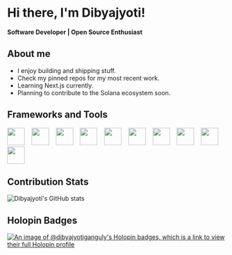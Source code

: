 # Hi there, I'm Dibyajyoti!
**Software Developer | Open Source Enthusiast**

## About me

- I enjoy building and shipping stuff.
- Check my pinned repos for my most recent work.
- Learning Next.js currently.
- Planning to contribute to the Solana ecosystem soon. 
  
## Frameworks and Tools

  <img src="https://cdn.jsdelivr.net/gh/devicons/devicon@latest/icons/javascript/javascript-original.svg" width="40" height="40"></img>&nbsp;&nbsp;&nbsp;
  <img src="https://cdn.jsdelivr.net/gh/devicons/devicon@latest/icons/react/react-original.svg" width="40" height="40"></img>&nbsp;&nbsp;&nbsp;
  <img src="https://cdn.jsdelivr.net/gh/devicons/devicon@latest/icons/redux/redux-original.svg" width="40" height="40"></img>&nbsp;&nbsp;&nbsp;
  <img src="https://cdn.jsdelivr.net/gh/devicons/devicon@latest/icons/vitejs/vitejs-original.svg" width="40" height="40"></img>&nbsp;&nbsp;&nbsp;
  <img src="https://cdn.jsdelivr.net/gh/devicons/devicon@latest/icons/tailwindcss/tailwindcss-original.svg" width="40" height="40"></img>&nbsp;&nbsp;&nbsp;
  <img src="https://cdn.jsdelivr.net/gh/devicons/devicon@latest/icons/typescript/typescript-original.svg" width="40" height="40"></img>&nbsp;&nbsp;&nbsp;
  <img src="https://cdn.jsdelivr.net/gh/devicons/devicon@latest/icons/nodejs/nodejs-plain-wordmark.svg" width="40" height="40"></img>&nbsp;&nbsp;&nbsp;
  <img src="https://cdn.jsdelivr.net/gh/devicons/devicon@latest/icons/mongodb/mongodb-plain-wordmark.svg" width="40" height="40"></img>&nbsp;&nbsp;&nbsp;
  <img src="https://cdn.jsdelivr.net/gh/devicons/devicon@latest/icons/firebase/firebase-original.svg" width="40" height="40"></img>&nbsp;&nbsp;&nbsp;
  <img src="https://cdn.jsdelivr.net/gh/devicons/devicon@latest/icons/git/git-original.svg" width="40" height="40"></img>

## Contribution Stats

![Dibyajyoti's GitHub stats](https://github-readme-stats.vercel.app/api?username=dibyajyoti-ganguly&show_icons=true&theme=tokyonight&hide=issues,contribs&border_radius=10&hide_border=true)

## Holopin Badges

[![An image of @dibyajyotiganguly's Holopin badges, which is a link to view their full Holopin profile](https://holopin.me/dibyajyotiganguly)](https://holopin.io/@dibyajyotiganguly)
<br/>
<!---
Dibyajyoti2002/Dibyajyoti2002 is a ✨ special ✨ repository because its `README.md` (this file) appears on your GitHub profile.
You can click the Preview link to take a look at your changes.
--->
